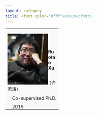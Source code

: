 ```yaml
---
layout: category
title: <font color="#fff">Group</font>
---
```

<style>
p.ex1 {margin-bottom:-0.1cm}
p.ex2 {margin-bottom: 0cm}
</style>
<table width="300">
<tbody>
<tr>
<td style="background-color: #f9f9f9;">

<p class="ex2"><img src="https://github.com/csyhquan/csyhquan.github.io/raw/master/images/2015级co-surprised_phd许若涛.jpg" alt="" align="left" /></p>
<br />
<p class="ex1"><t-half><span><strong> &ensp; Ruotao Xu</strong></span></t-half></p>
<p class="ex1"><t1><span>&ensp; &nbsp;(许若涛)</span></t1></p>
<p class="ex1"><t1><span>&ensp;&nbsp;&nbsp;Co-supervised Ph.D.</span></t1></p>
<p class="ex1"><t1><span> &ensp;&nbsp;&nbsp;2015</span></t1></p>
</td>
</tr>
</tbody>
</table>